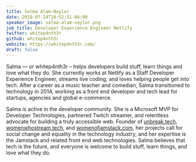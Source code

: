 ```yaml
---
title: Salma Alam-Naylor
date: 2019-07-24T18:52:51-04:00
speaker_image: salma-alam-naylor.png
job_title: Developer Experience Engineer Netlify
twitter: whitep4nth3r
github: whitep4nth3r
website: https://whitep4nth3r.com/
draft: false
---
```


Salma — or whitep4nth3r – helps developers build stuff, learn things and love what they do. She currently works at Netlify as a Staff Developer Experience Engineer, streams live coding, and loves helping people get into tech. After a career as a music teacher and comedian, Salma transitioned to technology in 2014, working as a front end developer and tech lead for startups, agencies and global e-commerce.

Salma is active in the developer community. She is a Microsoft MVP for Developer Technologies, partnered Twitch streamer, and relentless advocate for building a truly accessible web. Founder of [unbreak.tech](https://unbreak.tech), [womenwhostream.tech](https://womenwhostream.tech), and [womenofjamstack.com](http://womenofjamstack.com/), her projects call for social change and equality in the technology industry, and her expertise is the Jamstack and related front end web technologies. Salma believes that tech is the future, and everyone is welcome to build stuff, learn things, and love what they do.
